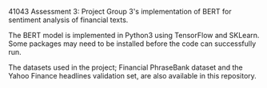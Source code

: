 41043 Assessment 3:
Project Group 3's implementation of BERT for sentiment analysis of financial texts.

The BERT model is implemented in Python3 using TensorFlow and SKLearn.
Some packages may need to be installed before the code can successfully run.

The datasets used in the project; Financial PhraseBank dataset and the Yahoo Finance headlines validation set, are also available in this repository.
